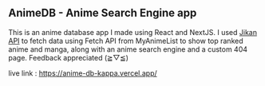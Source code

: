 ## AnimeDB - Anime Search Engine app

This is an anime database app I made using React and NextJS.
I used [Jikan API](https://jikan.moe/) to fetch data using Fetch API from MyAnimeList to show top ranked anime and manga, along with an anime search engine and a custom 404 page. Feedback appreciated (≧▽≦)

live link : https://anime-db-kappa.vercel.app/


